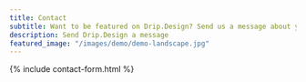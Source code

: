 ```yaml
---
title: Contact
subtitle: Want to be featured on Drip.Design? Send us a message about your product
description: Send Drip.Design a message
featured_image: "/images/demo/demo-landscape.jpg"
---
```


{% include contact-form.html %}
